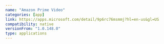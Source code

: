 ```yaml
---
name: "Amazon Prime Video"
categories: [app]
link: https://apps.microsoft.com/detail/9p6rc76msmmj?hl=en-us&gl=US
compatibility: native
versionFrom: "1.0.148.0"
type: applications
---
```


